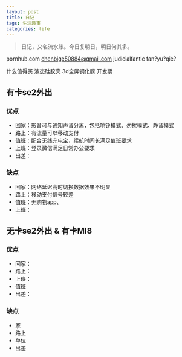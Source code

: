 ```yaml
---
layout: post
title: 日记
tags: 生活趣事
categories: life
---
```


> 日记，又名流水账。今日复明日，明日何其多。

pornhub.com
chenbige50884@gmail.com
judicialfantic
fan?yu?qie?

什么值得买
液态硅胶壳
3d全屏钢化膜
开发票


## 有卡se2外出
### 优点
* 回家：影音可与通知声音分离，包括响铃模式、勿扰模式、静音模式
* 路上：有流量可以移动支付
* 值班：配合无线充电宝，续航时间长满足值班要求
* 上班：登录微信满足日常办公要求
* 出差：
### 缺点
* 回家：网络延迟高时切换数据效果不明显
* 路上：移动支付信号较差
* 值班：无购物app、
* 上班：

## 无卡se2外出 & 有卡MI8
### 优点
* 回家：
* 路上：
* 上班：
* 值班
* 出差：
### 缺点
* 家
* 路上
* 单位
* 出差